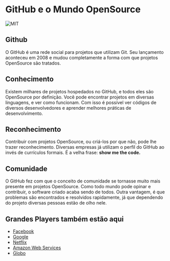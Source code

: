 # GitHub e o Mundo OpenSource

![MIT](https://octodex.github.com/images/dojocat.jpg)

## Github
O GitHub é uma rede social para projetos que utilizam Git. Seu lançamento aconteceu em 2008 e mudou completamente a forma com que projetos OpenSource são tratados.

## Conhecimento
Existem milhares de projetos hospedados no GitHub, e todos eles são OpenSource por definição. Vocẽ pode encontrar projetos em diversas linguagens, e ver como funcionam. Com isso é possível ver códigos de diversos desenvolvedores e aprender melhores práticas de desenvolvimento.

## Reconhecimento
Contribuir com projetos OpenSource, ou criá-los por que não, pode lhe trazer reconhecimento. Diversas empresas já utilizam o perfil do GitHub ao invés de currículos formais. É a velha frase: **show me the code.**

## Comunidade
O GitHub fez com que o conceito de comunidade se tornasse muito mais presente em projetos OpenSource. Como todo mundo pode opinar e contribuir, o software criado acaba sendo de todos. Outra vantagem, é que problemas são encontrados e resolvidos rapidamente, já que dependendo do projeto diversas pessoas estão de olho nele.

## Grandes Players também estão aqui
* [Facebook](https://github.com/facebook)
* [Google](https://github.com/google)
* [Netflix](https://github.com/Netflix)
* [Amazon Web Services](https://github.com/aws/)
* [Globo](https://github.com/globocom)
